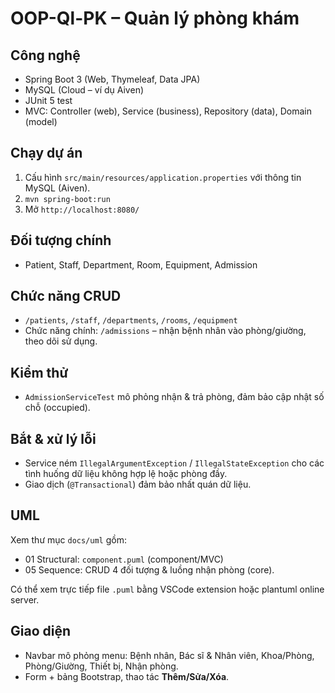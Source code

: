 # OOP-Ql-PK – Quản lý phòng khám

## Công nghệ
- Spring Boot 3 (Web, Thymeleaf, Data JPA)
- MySQL (Cloud – ví dụ Aiven)
- JUnit 5 test
- MVC: Controller (web), Service (business), Repository (data), Domain (model)

## Chạy dự án
1. Cấu hình `src/main/resources/application.properties` với thông tin MySQL (Aiven).
2. `mvn spring-boot:run`
3. Mở `http://localhost:8080/`

## Đối tượng chính
- Patient, Staff, Department, Room, Equipment, Admission

## Chức năng CRUD
- `/patients`, `/staff`, `/departments`, `/rooms`, `/equipment`
- Chức năng chính: `/admissions` – nhận bệnh nhân vào phòng/giường, theo dõi sử dụng.

## Kiểm thử
- `AdmissionServiceTest` mô phỏng nhận & trả phòng, đảm bảo cập nhật số chỗ (occupied).

## Bắt & xử lý lỗi
- Service ném `IllegalArgumentException` / `IllegalStateException` cho các tình huống dữ liệu không hợp lệ hoặc phòng đầy.
- Giao dịch (`@Transactional`) đảm bảo nhất quán dữ liệu.

## UML
Xem thư mục `docs/uml` gồm:
- 01 Structural: `component.puml` (component/MVC)
- 05 Sequence: CRUD 4 đối tượng & luồng nhận phòng (core).

Có thể xem trực tiếp file `.puml` bằng VSCode extension hoặc plantuml online server.

## Giao diện
- Navbar mô phỏng menu: Bệnh nhân, Bác sĩ & Nhân viên, Khoa/Phòng, Phòng/Giường, Thiết bị, Nhận phòng.
- Form + bảng Bootstrap, thao tác **Thêm/Sửa/Xóa**.


